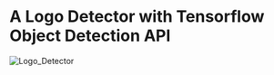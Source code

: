 # A Logo Detector with Tensorflow Object Detection API

![Logo_Detector](https://github.com/CBITT/fyp_logo/blob/master/ezgif.com-video-to-gif.gif)

